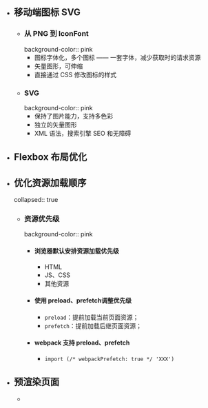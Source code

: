 - ## 移动端图标 SVG
	- ### 从 PNG 到 IconFont
	  background-color:: pink
		- 图标字体化，多个图标 —— 一套字体，减少获取时的请求资源
		- 矢量图形，可伸缩
		- 直接通过 CSS 修改图标的样式
	- ### SVG
	  background-color:: pink
		- 保持了图片能力，支持多色彩
		- 独立的矢量图形
		- XML 语法，搜索引擎 SEO 和无障碍
- ## Flexbox 布局优化
- ## 优化资源加载顺序
  collapsed:: true
	- ### 资源优先级
	  background-color:: pink
		- #### 浏览器默认安排资源加载优先级
			- HTML
			- <head> JS、CSS
			- 其他资源
		- #### 使用 preload、prefetch调整优先级
			- `preload`：提前加载当前页面资源；
			- `prefetch`：提前加载后继页面资源；
		- #### webpack 支持 preload、prefetch
			- ```
			  import (/* webpackPrefetch: true */ 'XXX')
			  ```
- ## 预渲染页面
	-